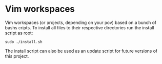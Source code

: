 Vim workspaces
==============

Vim workspaces (or projects, depending on your pov) based on
a bunch of bashs cripts. To install all files to their respective
directories run the install script as root:

	sudo ./install.sh

The install script can also be used as an update script for
future versions of this project.
